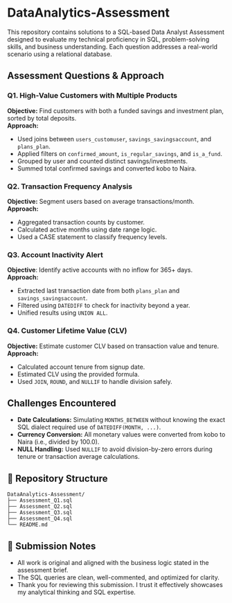 # DataAnalytics-Assessment

This repository contains solutions to a SQL-based Data Analyst Assessment designed to evaluate my technical proficiency in SQL, problem-solving skills, and business understanding. Each question addresses a real-world scenario using a relational database.

## Assessment Questions & Approach

### Q1. High-Value Customers with Multiple Products
**Objective:** Find customers with both a funded savings and investment plan, sorted by total deposits.  
**Approach:**  
- Used joins between `users_customuser`, `savings_savingsaccount`, and `plans_plan`.
- Applied filters on `confirmed_amount`, `is_regular_savings`, and `is_a_fund`.
- Grouped by user and counted distinct savings/investments.
- Summed total confirmed savings and converted kobo to Naira.

### Q2. Transaction Frequency Analysis
**Objective:** Segment users based on average transactions/month.  
**Approach:**  
- Aggregated transaction counts by customer.
- Calculated active months using date range logic.
- Used a CASE statement to classify frequency levels.

### Q3. Account Inactivity Alert
**Objective**: Identify active accounts with no inflow for 365+ days.  
**Approach:**  
- Extracted last transaction date from both `plans_plan` and `savings_savingsaccount`.
- Filtered using `DATEDIFF` to check for inactivity beyond a year.
- Unified results using `UNION ALL`.

### Q4. Customer Lifetime Value (CLV)
**Objective:** Estimate customer CLV based on transaction value and tenure.  
**Approach:**  
- Calculated account tenure from signup date.
- Estimated CLV using the provided formula.
- Used `JOIN`, `ROUND`, and `NULLIF` to handle division safely.

## Challenges Encountered

- **Date Calculations:** Simulating `MONTHS_BETWEEN` without knowing the exact SQL dialect required use of `DATEDIFF(MONTH, ...)`.
- **Currency Conversion:** All monetary values were converted from kobo to Naira (i.e., divided by 100.0).
- **NULL Handling:** Used `NULLIF` to avoid division-by-zero errors during tenure or transaction average calculations.

## 📁 Repository Structure

```
DataAnalytics-Assessment/
├── Assessment_Q1.sql
├── Assessment_Q2.sql
├── Assessment_Q3.sql
├── Assessment_Q4.sql
└── README.md
```

## 🚀 Submission Notes

- All work is original and aligned with the business logic stated in the assessment brief.
- The SQL queries are clean, well-commented, and optimized for clarity.
- Thank you for reviewing this submission. I trust it effectively showcases my analytical thinking and SQL expertise.
